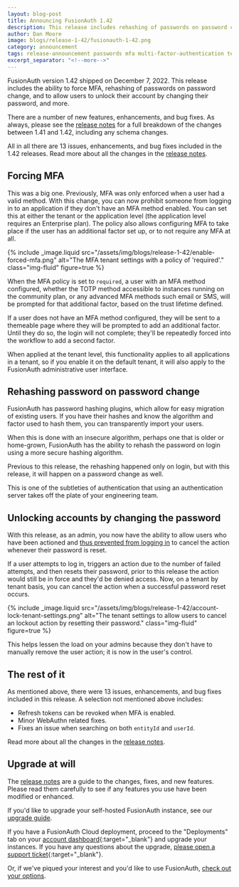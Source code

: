 ```yaml
---
layout: blog-post
title: Announcing FusionAuth 1.42
description: This release includes rehashing of passwords on password change, force MFA, and allow users to unlock their account by changing their password, and more.
author: Dan Moore
image: blogs/release-1-42/fusionauth-1-42.png
category: announcement
tags: release-announcement passwords mfa multi-factor-authentication tenants
excerpt_separator: "<!--more-->"
---
```


FusionAuth version 1.42 shipped on December 7, 2022. This release includes the ability to force MFA, rehashing of passwords on password change, and to allow users to unlock their account by changing their password, and more.

<!--more-->

There are a number of new features, enhancements, and bug fixes. As always, please see the [release notes](/docs/v1/tech/release-notes#version-1-42-0) for a full breakdown of the changes between 1.41 and 1.42, including any schema changes.

All in all there are 13 issues, enhancements, and bug fixes included in the 1.42 releases. Read more about all the changes in the [release notes](/docs/v1/tech/release-notes#version-1-42-0).

## Forcing MFA

This was a big one. Previously, MFA was only enforced when a user had a valid method. With this change, you can now prohibit someone from logging in to an application if they don't have an MFA method enabled. You can set this at either the tenant or the application level (the application level requires an Enterprise plan). The policy also allows configuring MFA to take place if the user has an additional factor set up, or to not require any MFA at all.

{% include _image.liquid src="/assets/img/blogs/release-1-42/enable-forced-mfa.png" alt="The MFA tenant settings with a policy of 'required'." class="img-fluid" figure=true %}

When the MFA policy is set to `required`, a user with an MFA method configured, whether the TOTP method accessible to instances running on the community plan, or any advanced MFA methods such email or SMS, will be prompted for that additional factor, based on the trust lifetime defined.

If a user does not have an MFA method configured, they will be sent to a themeable page where they will be prompted to add an additional factor. Until they do so, the login will not complete; they'll be repeatedly forced into the workflow to add a second factor.

When applied at the tenant level, this functionality applies to all applications in a tenant, so if you enable it on the default tenant, it will also apply to the FusionAuth administrative user interface.

## Rehashing password on password change

FusionAuth has password hashing plugins, which allow for easy migration of existing users. If you have their hashes and know the algorithm and factor used to hash them, you can transparently import your users. 

When this is done with an insecure algorithm, perhaps one that is older or home-grown, FusionAuth has the ability to rehash the password on login using a more secure hashing algorithm.

Previous to this release, the rehashing happened only on login, but with this release, it will happen on a password change as well.

This is one of the subtleties of authentication that using an authentication server takes off the plate of your engineering team.

## Unlocking accounts by changing the password

With this release, as an admin, you now have the ability to allow users who have been actioned and [thus prevented from logging in](/docs/v1/tech/tutorials/gating/setting-up-user-account-lockout) to cancel the action whenever their password is reset.

If a user attempts to log in, triggers an action due to the number of failed attempts, and then resets their password, prior to this release the action would still be in force and they'd be denied access. Now, on a tenant by tenant basis, you can cancel the action when a successful password reset occurs.

{% include _image.liquid src="/assets/img/blogs/release-1-42/account-lock-tenant-settings.png" alt="The tenant settings to allow users to cancel an lockout action by resetting their password." class="img-fluid" figure=true %}

This helps lessen the load on your admins because they don't have to manually remove the user action; it is now in the user's control.

## The rest of it

As mentioned above, there were 13 issues, enhancements, and bug fixes included in this release. A selection not mentioned above includes:

* Refresh tokens can be revoked when MFA is enabled.
* Minor WebAuthn related fixes.
* Fixes an issue when searching on both `entityId` and `userId`.

Read more about all the changes in the [release notes](/docs/v1/tech/release-notes#version-1-42-0).

## Upgrade at will

The [release notes](/docs/v1/tech/release-notes#version-1-42-0) are a guide to the changes, fixes, and new features. Please read them carefully to see if any features you use have been modified or enhanced.

If you'd like to upgrade your self-hosted FusionAuth instance, see our [upgrade guide](/docs/v1/tech/admin-guide/upgrade). 

If you have a FusionAuth Cloud deployment, proceed to the "Deployments" tab on your [account dashboard](https://account.fusionauth.io/account/deployment/){:target="_blank"} and upgrade your instances. If you have any questions about the upgrade, [please open a support ticket](https://account.fusionauth.io/account/support/){:target="_blank"}.

Or, if we've piqued your interest and you'd like to use FusionAuth, [check out your options](/pricing).
